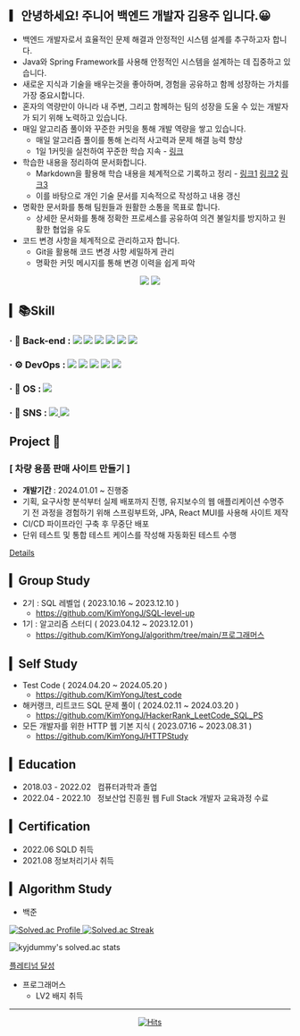 

##  ▎안녕하세요! 주니어 백엔드 개발자 김용주 입니다.😀

- 백엔드 개발자로서 효율적인 문제 해결과 안정적인 시스템 설계를 추구하고자 합니다.
- Java와 Spring Framework를 사용해 안정적인 시스템을 설계하는 데 집중하고 있습니다.
- 새로운 지식과 기술을 배우는것을 좋아하며, 경험을 공유하고 함께 성장하는 가치를 가장 중요시합니다. 
- 혼자의 역량만이 아니라 내 주변, 그리고 함께하는 팀의 성장을 도울 수 있는 개발자가 되기 위해 노력하고 있습니다. 
- 매일 알고리즘 풀이와 꾸준한 커밋을 통해 개발 역량을 쌓고 있습니다.
  - 매일 알고리즘 풀이를 통해 논리적 사고력과 문제 해결 능력 향상
  - 1일 1커밋을 실천하여 꾸준한 학습 지속 - [링크](https://github.com/KimYongJ/algorithm)
- 학습한 내용을 정리하여 문서화합니다.
  - Markdown을 활용해 학습 내용을 체계적으로 기록하고 정리 - [링크1](https://github.com/KimYongJ/test_code) [링크2](https://github.com/KimYongJ/HackerRank_LeetCode_SQL_PS) [링크3](https://github.com/KimYongJ/HTTPStudy)
  - 이를 바탕으로 개인 기술 문서를 지속적으로 작성하고 내용 갱신
- 명확한 문서화를 통해 팀원들과 원활한 소통을 목표로 합니다.
  - 상세한 문서화를 통해 정확한 프로세스를 공유하여 의견 불일치를 방지하고 원활한 협업을 유도
- 코드 변경 사항을 체계적으로 관리하고자 합니다.
  - Git을 활용해 코드 변경 사항 세밀하게 관리
  - 명확한 커밋 메시지를 통해 변경 이력을 쉽게 파악

    
<div align=center>
 
<img src="https://github-readme-stats.vercel.app/api?username=KimYongJ&show_icons=true">
<img src="https://github-readme-stats.vercel.app/api/top-langs/?username=KimYongJ&layout=compact">

</div>

## ▎📚Skill
<!--
<h3><div>
· 📲 Front-end : 
  <img src="https://img.shields.io/badge/HTML5-E34F26?style=flat&logo=HTML5&logoColor=white"/> 
  <img src="https://img.shields.io/badge/CSS-1572B6?style=flat&logo=CSS3&logoColor=white"/>
  <img src="https://img.shields.io/badge/JavaScript-gray?style=flat&logo=JavaScript&logoColor=F7DF1E"/>
  <img src="https://img.shields.io/badge/React-61DAFB?style=flat&logo=React&logoColor=white"/>
  <img src="https://img.shields.io/badge/MUI-007FFF?style=flat&logo=MUI&logoColor=white"/>
</div></h3>
-->
<h3><div>
· 📰 Back-end : 
  <img src="https://img.shields.io/badge/java-007396?style=flat&logo=CoffeeScript&logoColor=white"/>
  <img src="https://img.shields.io/badge/Spring Boot-6DB33F?style=flat&logo=Spring Boot&logoColor=white"/>
  <img src="https://img.shields.io/badge/MyBatis-007396?style=flat&logo=CoffeeScript&logoColor=white"/>
  <img src="https://img.shields.io/badge/Spring Data JPA-088142?style=flat&logo=Databricks&logoColor=white"/>
  <img src="https://img.shields.io/badge/Maven-C71A36?style=flat&logo=Apache Maven&logoColor=white"/>
  <img src="https://img.shields.io/badge/Spring Security-6DB33F?style=flat&logo=Spring Security&logoColor=white"/>
</div></h3>

<h3><div>
· ⚙ DevOps : 
<!--   <img src="https://img.shields.io/badge/AWS-232F3E?style=flat&logo=Amazon AWS&logoColor=white"/> -->
  <img src="https://img.shields.io/badge/EC2-FF9900?style=flat&logo=Amazon EC2&logoColor=white"/>
  <img src="https://img.shields.io/badge/RDS-527FFF?style=flat&logo=Amazon RDS&logoColor=white"/>
  <img src="https://img.shields.io/badge/MySQL-4479A1?style=flat&logo=MySQL&logoColor=white"/>
  <img src="https://img.shields.io/badge/Oracle-F80000?style=flat&logo=Oracle&logoColor=white"/>
  <img src="https://img.shields.io/badge/NGINX-009639?style=flat&logo=NGINX&logoColor=white"/>
<!--   <img src="https://img.shields.io/badge/Tomcat-F8DC75?style=flat&logo=Apache Tomcat&logoColor=white"/> -->
</div></h3>

<h3><div>
· 🌁 OS : 
<!--   <img src="https://img.shields.io/badge/Linux-FCC624?style=flat&logo=Linux&logoColor=white"/> -->
 <img src="https://img.shields.io/badge/Ubuntu-E95420?style=flat&logo=Ubuntu&logoColor=white"/>
</div></h3>
<!--
<h3><div>
· 🛠 Tools : 
  <img src="https://img.shields.io/badge/Figma-F24E1E?style=flat&logo=Figma&logoColor=white"/>
  <img src="https://img.shields.io/badge/Notion-white?style=flat&logo=Notion&logoColor=000000"/>
  <img src="https://img.shields.io/badge/Postman-FF6C37?style=flat&logo=Postman&logoColor=white"/>
  <img src="https://img.shields.io/badge/GitHub-gray?style=flat&logo=GitHub&logoColor=181717"/>
  <img src="https://img.shields.io/badge/Eclipse-2C2255?style=flat&logo=Eclipse IDE&logoColor=white"/>
  <img src="https://img.shields.io/badge/Visual Studio Code-007ACC?style=flat&logo=Visual Studio Code&logoColor=white"/>
</div></h3>
-->
<h3><div>
· 🎨 SNS : 
  <a href="https://blog.naver.com/yongj326" target="blank">
    <img src="https://img.shields.io/badge/Blog-20C997?style=flat&logo=Blogger&logoColor=white"/>
  </a>
  <a href="mailto:yongj326@naver.com"><img src="https://img.shields.io/badge/yongj326@naver.com-EA4335?style=flat-square&logo=Gmail&logoColor=white&link=mailto:yongj326@naver.com"/></a>
</div></h3>


## Project 📒 
### [ 차량 용품 판매 사이트 만들기 ]
- **개발기간** : 2024.01.01 ~ 진행중
- 기획, 요구사항 분석부터 실제 배포까지 진행, 유지보수의 웹 애플리케이션 수명주기 전 과정을 경험하기 위해 스프링부트와, JPA, React MUI를 사용해 사이트 제작
- CI/CD 파이프라인 구축 후 무중단 배포
- 단위 테스트 및 통합 테스트 케이스를 작성해 자동화된 테스트 수행

[Details](https://github.com/KimYongJ/Practice_Back)


##  ▎Group Study
- 2기  :   SQL 레벨업 ( 2023.10.16 ~ 2023.12.10 )
  - https://github.com/KimYongJ/SQL-level-up
- 1기  :   알고리즘 스터디 ( 2023.04.12 ~ 2023.12.01 ) 
  - https://github.com/KimYongJ/algorithm/tree/main/프로그래머스


##  ▎Self Study
- Test Code ( 2024.04.20 ~ 2024.05.20 )
  - https://github.com/KimYongJ/test_code
- 해커랭크, 리트코드 SQL 문제 풀이 ( 2024.02.11 ~ 2024.03.20 )
  - https://github.com/KimYongJ/HackerRank_LeetCode_SQL_PS
- 모든 개발자를 위한 HTTP 웹 기본 지식 ( 2023.07.16 ~ 2023.08.31 )
  - https://github.com/KimYongJ/HTTPStudy

##  ▎Education
- 2018.03 - 2022.02 &nbsp; 컴퓨터과학과 졸업
- 2022.04 - 2022.10 &nbsp; 정보산업 진흥원 웹 Full Stack 개발자 교육과정 수료

##  ▎Certification

- 2022.06    SQLD 취득
- 2021.08    정보처리기사 취득

##  ▎Algorithm Study
- 백준
  
<p><a href="https://solved.ac/kyjdummy">
<img src="http://mazassumnida.wtf/api/v2/generate_badge?boj=kyjdummy" alt="Solved.ac Profile">
<img src="http://mazandi.herokuapp.com/api?handle=kyjdummy&theme=cold" alt="Solved.ac Streak">
</a></p>

![kyjdummy's solved.ac stats](https://github-readme-solvedac.hyp3rflow.vercel.app/api/?handle=kyjdummy)


[플레티넘 달성](https://solved.ac/profile/kyjdummy)


- 프로그래머스
  - LV2 배지 취득


<hr/>

<div align=center>
 
[![Hits](https://hits.seeyoufarm.com/api/count/incr/badge.svg?url=https%3A%2F%2Fgithub.com%2FKimYongJ%2FKimYongJ&count_bg=%2379C83D&title_bg=%23555555&icon=&icon_color=%23E7E7E7&title=hits&edge_flat=false)](https://hits.seeyoufarm.com)

</div>

